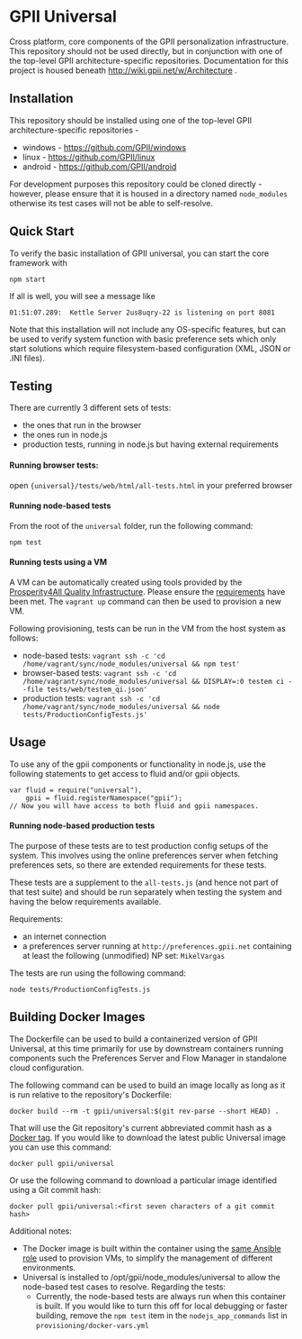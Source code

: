 GPII Universal
==============

Cross platform, core components of the GPII personalization infrastructure. This repository should not be used directly,
but in conjunction with one of the top-level GPII architecture-specific repositories. Documentation for this project is
housed beneath http://wiki.gpii.net/w/Architecture .

Installation
------------

This repository should be installed using one of the top-level GPII architecture-specific repositories -
  * windows - https://github.com/GPII/windows
  * linux - https://github.com/GPII/linux
  * android - https://github.com/GPII/android

For development purposes this repository could be cloned directly - however, please ensure that it is housed
in a directory named `node_modules` otherwise its test cases will not be able to self-resolve.

Quick Start
-----------

To verify the basic installation of GPII universal, you can start the core framework with

    npm start

If all is well, you will see a message like

    01:51:07.289:  Kettle Server 2us8uqry-22 is listening on port 8081

Note that this installation will not include any OS-specific features, but can be used to verify system function with
basic preference sets which only start solutions which require filesystem-based configuration (XML, JSON or .INI files).


Testing
-------

There are currently 3 different sets of tests:
* the ones that run in the browser
* the ones run in node.js
* production tests, running in node.js but having external requirements

#### Running browser tests:
open `{universal}/tests/web/html/all-tests.html` in your preferred browser

#### Running node-based tests
From the root of the `universal` folder, run the following command:

    npm test

#### Running tests using a VM
A VM can be automatically created using tools provided by the [Prosperity4All Quality Infrastructure](https://github.com/GPII/qi-development-environments/). Please ensure the [requirements](https://github.com/GPII/qi-development-environments/#requirements) have been met. The ``vagrant up`` command can then be used to provision a new VM.

Following provisioning, tests can be run in the VM from the host system as follows:

- node-based tests: `vagrant ssh -c 'cd /home/vagrant/sync/node_modules/universal && npm test'`
- browser-based tests: `vagrant ssh -c 'cd /home/vagrant/sync/node_modules/universal && DISPLAY=:0 testem ci --file tests/web/testem_qi.json'`
- production tests: `vagrant ssh -c 'cd /home/vagrant/sync/node_modules/universal && node tests/ProductionConfigTests.js'`

Usage
-----

To use any of the gpii components or functionality in node.js, use the
following statements to get access to fluid and/or gpii objects.

    var fluid = require("universal"),
        gpii = fluid.registerNamespace("gpii");
    // Now you will have access to both fluid and gpii namespaces.


#### Running node-based production tests
The purpose of these tests are to test production config setups of the system. This involves using the online preferences server when fetching preferences sets, so there are extended requirements for these tests.

These tests are a supplement to the `all-tests.js` (and hence not part of that test suite) and should be run separately when testing the system and having the below requirements available.

Requirements:
* an internet connection
* a preferences server running at `http://preferences.gpii.net` containing at least the following (unmodified) NP set: `MikelVargas`

The tests are run using the following command:

    node tests/ProductionConfigTests.js


Building Docker Images
----------------------

The Dockerfile can be used to build a containerized version of GPII Universal, at this time primarily for use by downstream containers running components such the Preferences Server and Flow Manager in standalone cloud configuration.

The following command can be used to build an image locally as long as it is run relative to the repository's Dockerfile:

`docker build --rm -t gpii/universal:$(git rev-parse --short HEAD) .`

That will use the Git repository's current abbreviated commit hash as a [Docker tag](https://docs.docker.com/reference/commandline/cli/#tag). If you would like to download the latest public Universal image you can use this command:    

`docker pull gpii/universal`

Or use the following command to download a particular image identified using a Git commit hash:

`docker pull gpii/universal:<first seven characters of a git commit hash>`

Additional notes:

* The Docker image is built within the container using the [same Ansible role](https://github.com/idi-ops/ansible-nodejs) used to provision VMs, to simplify the management of different environments.
* Universal is installed to /opt/gpii/node_modules/universal to allow the node-based test cases to resolve. Regarding the tests:
  * Currently, the node-based tests are always run when this container is built. If you would like to turn this off for local debugging or faster building, remove the `npm test` item in the `nodejs_app_commands` list in `provisioning/docker-vars.yml`
